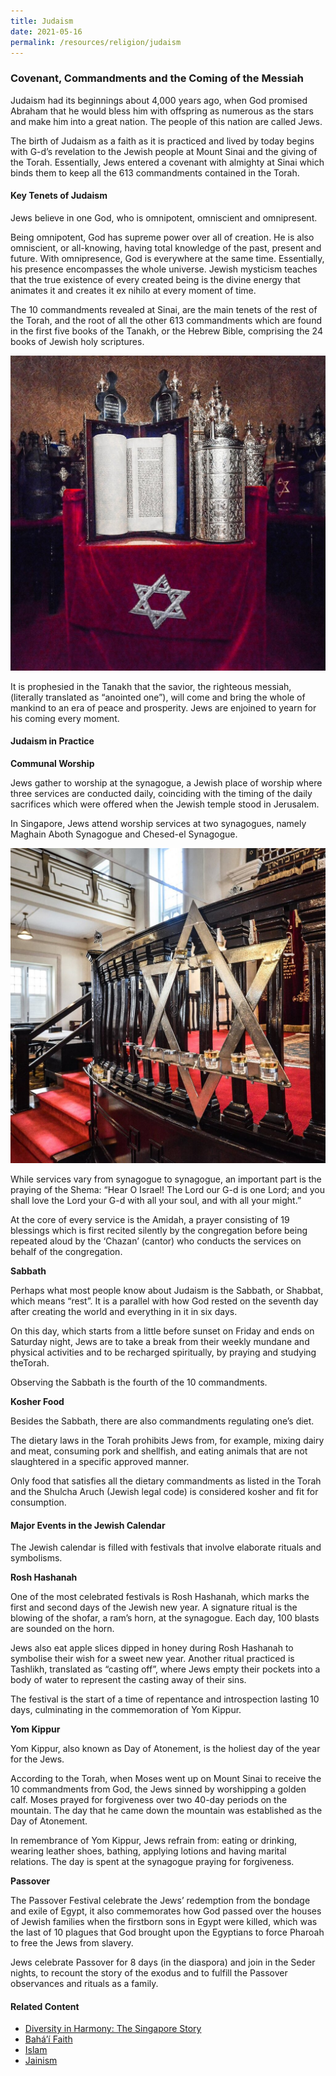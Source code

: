 ```yaml
---
title: Judaism
date: 2021-05-16
permalink: /resources/religion/judaism
---
```

### Covenant, Commandments and the Coming of the Messiah
 
Judaism had its beginnings about 4,000 years ago, when God promised Abraham that he would bless him with offspring as numerous as the stars and make him into a great nation. The people of this nation are called Jews.
 
The birth of Judaism as a faith as it is practiced and lived by today begins with G-d’s revelation to the Jewish people at Mount Sinai and the giving of the Torah. Essentially, Jews entered a covenant with almighty at Sinai which binds them to keep all the 613 commandments contained in the Torah.
 
#### Key Tenets of Judaism
 
Jews believe in one God, who is omnipotent, omniscient and omnipresent.
 
Being omnipotent, God has supreme power over all of creation. He is also omniscient, or all-knowing, having total knowledge of the past, present and future. With omnipresence, God is everywhere at the same time. Essentially, his presence encompasses the whole universe. 
Jewish mysticism teaches that the true existence of every created being is the divine energy that animates it and creates it ex nihilo at every moment of time.
 
The 10 commandments revealed at Sinai, are the main tenets of the rest of the Torah, and the root of all the other 613 commandments which are found in the first five books of the Tanakh, or the Hebrew Bible, comprising the 24 books of Jewish holy scriptures.  
 
![The Torah - Jewish religious text](/images/religion/the-torah.jpg)
 
It is prophesied in the Tanakh that the savior, the righteous messiah, (literally translated as “anointed one”), will come and bring the whole of mankind to an era of peace and prosperity. Jews are enjoined to yearn for his coming every moment. 
 
#### Judaism in Practice
 
**Communal Worship**
 
Jews gather to worship at the synagogue, a Jewish place of worship where three services are conducted daily, coinciding with the timing of the daily sacrifices which were offered when the Jewish temple stood in Jerusalem. 
 
In Singapore, Jews attend worship services at two synagogues, namely Maghain Aboth Synagogue and Chesed-el Synagogue.
 
![Menorah at Maghain Aboth, the oldest Jewish synagogue in Southeast Asia](/images/religion/maghain-aboth-menorah.jpg)
 
While services vary from synagogue to synagogue, an important part is the praying of the Shema: “Hear O Israel! The Lord our G-d is one Lord; and you shall love the Lord your G-d with all your soul, and with all your might.” 
 
At the core of every service is the Amidah, a prayer consisting of 19 blessings which is first recited silently by the congregation before being repeated aloud by the ‘Chazan’ (cantor) who conducts the services on behalf of the congregation.
 
**Sabbath**
 
Perhaps what most people know about Judaism is the Sabbath, or Shabbat, which means “rest”. It is a parallel with how God rested on the seventh day after creating the world and everything in it in six days. 
 
On this day, which starts from a little before sunset on Friday and ends on Saturday night, Jews are to take a break from their weekly mundane and physical activities and to be recharged spiritually, by praying and studying theTorah.
 
Observing the Sabbath is the fourth of the 10 commandments.
 
**Kosher Food**
 
Besides the Sabbath, there are also commandments regulating one’s diet. 
 
The dietary laws in the Torah prohibits Jews from, for example, mixing dairy and meat, consuming pork and shellfish, and eating animals that are not slaughtered in a specific approved manner. 
 
Only food that satisfies all the dietary commandments as listed in the Torah and the Shulcha Aruch (Jewish legal code) is considered kosher and fit for consumption.
 
#### Major Events in the Jewish Calendar
 
The Jewish calendar is filled with festivals that involve elaborate rituals and symbolisms. 
 
**Rosh Hashanah**

One of the most celebrated festivals is Rosh Hashanah, which marks the first and second days of the Jewish new year. A signature ritual is the blowing of the shofar, a ram’s horn, at the synagogue. Each day, 100 blasts are sounded on the horn.

Jews also eat apple slices dipped in honey during Rosh Hashanah to symbolise their wish for a sweet new year. Another ritual practiced is Tashlikh, translated as “casting off”, where Jews empty their pockets into a body of water to represent the casting away of their sins. 
 
The festival is the start of a time of repentance and introspection lasting 10 days, culminating in the commemoration of Yom Kippur. 
 
**Yom Kippur**

Yom Kippur, also known as Day of Atonement, is the holiest day of the year for the Jews. 

According to the Torah, when Moses went up on Mount Sinai to receive the 10 commandments from God, the Jews sinned by worshipping a golden calf. Moses prayed for forgiveness over two 40-day periods on the mountain. The day that he came down the mountain was established as the Day of Atonement.

In remembrance of Yom Kippur, Jews refrain from: eating or drinking, wearing leather shoes, bathing, applying lotions and having marital relations. The day is spent at the synagogue praying for forgiveness.

**Passover**

The Passover Festival celebrate the Jews’ redemption from the bondage and exile of Egypt, it also commemorates how God passed over the houses of Jewish families when the firstborn sons in Egypt were killed, which was the last of 10 plagues that God brought upon the Egyptians to force Pharoah to free the Jews from slavery.

Jews celebrate Passover for 8 days (in the diaspora) and join in the Seder nights, to recount the story of the exodus and to fulfill the Passover observances and rituals as a family.

#### Related Content
* [Diversity in Harmony: The Singapore Story](https://www.ircc.sg/resources/religion/diversity-in-harmony)
* [Bahá’í Faith](https://www.ircc.sg/resources/religion/bahai-faith) 
* [Islam](https://www.ircc.sg/resources/religion/islam)
* [Jainism](https://www.ircc.sg/resources/religion/jainism)